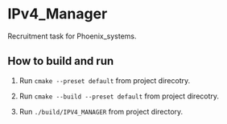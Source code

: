 # IPv4_Manager
Recruitment task for Phoenix_systems.

## How to build and run

1. Run `cmake --preset default` from project direcotry.

2. Run `cmake --build --preset default` from project direcotry.

3. Run `./build/IPV4_MANAGER` from project directory.

